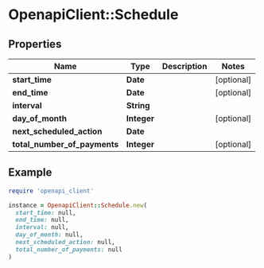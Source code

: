 # OpenapiClient::Schedule

## Properties

| Name | Type | Description | Notes |
| ---- | ---- | ----------- | ----- |
| **start_time** | **Date** |  | [optional] |
| **end_time** | **Date** |  | [optional] |
| **interval** | **String** |  |  |
| **day_of_month** | **Integer** |  | [optional] |
| **next_scheduled_action** | **Date** |  |  |
| **total_number_of_payments** | **Integer** |  | [optional] |

## Example

```ruby
require 'openapi_client'

instance = OpenapiClient::Schedule.new(
  start_time: null,
  end_time: null,
  interval: null,
  day_of_month: null,
  next_scheduled_action: null,
  total_number_of_payments: null
)
```

